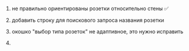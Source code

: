 1) не правильно ориентированы розетки относительно стены ✅

2) добавить строку для поискового запроса названия розетки 

3) окошко "выбор типа розеток" не адаптивное, это нужно исправить

4) 
